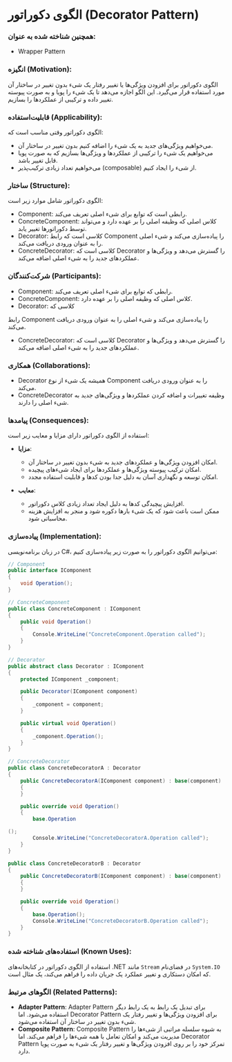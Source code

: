 # الگوی دکوراتور (Decorator Pattern)

### همچنین شناخته شده به عنوان:
- Wrapper Pattern

### انگیزه (Motivation):
الگوی دکوراتور برای افزودن ویژگی‌ها یا تغییر رفتار یک شیء بدون تغییر در ساختار آن مورد استفاده قرار می‌گیرد. این الگو اجازه می‌دهد تا یک شیء را پویا و به صورت پیوسته تغییر داده و ترکیبی از عملکردها را بسازیم.

### قابلیت‌استفاده (Applicability):
الگوی دکوراتور وقتی مناسب است که:
- می‌خواهیم ویژگی‌های جدید به یک شیء را اضافه کنیم بدون تغییر در ساختار آن.
- می‌خواهیم یک شیء را ترکیبی از عملکردها و ویژگی‌ها بسازیم که به صورت پویا قابل تغییر باشد.
- می‌خواهیم تعداد زیادی ترکیب‌پذیر (composable) از شیء را ایجاد کنیم.

### ساختار (Structure):
الگوی دکوراتور شامل موارد زیر است:
- Component: رابطی است که توابع برای شیء اصلی تعریف می‌کند.
- ConcreteComponent: کلاس اصلی که وظیفه اصلی را بر عهده دارد و می‌تواند توسط دکوراتورها تغییر یابد.
- Decorator: کلاسی است که رابط Component را پیاده‌سازی می‌کند و شیء اصلی را به عنوان ورودی دریافت می‌کند.
- ConcreteDecorator: کلاسی است که Decorator را گسترش می‌دهد و ویژگی‌ها و عملکردهای جدید را به شیء اصلی اضافه می‌کند.

### شرکت‌کنندگان (Participants):
- Component: رابطی که توابع برای شیء اصلی تعریف می‌کند.
- ConcreteComponent: کلاس اصلی که وظیفه اصلی را بر عهده دارد.
- Decorator: کلاسی که

رابط Component را پیاده‌سازی می‌کند و شیء اصلی را به عنوان ورودی دریافت می‌کند.
- ConcreteDecorator: کلاسی است که Decorator را گسترش می‌دهد و ویژگی‌ها و عملکردهای جدید را به شیء اصلی اضافه می‌کند.

### همکاری (Collaborations):
- Decorator همیشه یک شیء از نوع Component را به عنوان ورودی دریافت می‌کند.
- ConcreteDecorator وظیفه تغییرات و اضافه کردن عملکردها و ویژگی‌های جدید به شیء اصلی را دارند.

### پیامدها (Consequences):
استفاده از الگوی دکوراتور دارای مزایا و معایب زیر است:
- **مزایا**:
    - امکان افزودن ویژگی‌ها و عملکردهای جدید به شیء بدون تغییر در ساختار آن.
    - امکان ترکیب پیوسته ویژگی‌ها و عملکردها برای ایجاد شیء‌های پیچیده.
    - امکان توسعه و نگهداری آسان به دلیل جدا بودن کدها و قابلیت استفاده مجدد.

- **معایب**:
    - افزایش پیچیدگی کدها به دلیل ایجاد تعداد زیادی کلاس دکوراتور.
    - ممکن است باعث شود که یک شیء بارها دکوره شود و منجر به افزایش هزینه محاسباتی شود.

### پیاده‌سازی (Implementation):
در زبان برنامه‌نویسی C#، می‌توانیم الگوی دکوراتور را به صورت زیر پیاده‌سازی کنیم:

```csharp
// Component
public interface IComponent
{
    void Operation();
}

// ConcreteComponent
public class ConcreteComponent : IComponent
{
    public void Operation()
    {
        Console.WriteLine("ConcreteComponent.Operation called");
    }
}

// Decorator
public abstract class Decorator : IComponent
{
    protected IComponent _component;

    public Decorator(IComponent component)
    {
        _component = component;
    }

    public virtual void Operation()
    {
        _component.Operation();
    }
}

// ConcreteDecorator
public class ConcreteDecoratorA : Decorator
{
    public ConcreteDecoratorA(IComponent component) : base(component)
    {
    }

    public override void Operation()
    {
        base.Operation

();
        Console.WriteLine("ConcreteDecoratorA.Operation called");
    }
}

public class ConcreteDecoratorB : Decorator
{
    public ConcreteDecoratorB(IComponent component) : base(component)
    {
    }

    public override void Operation()
    {
        base.Operation();
        Console.WriteLine("ConcreteDecoratorB.Operation called");
    }
}
```

### استفاده‌های شناخته شده (Known Uses):
استفاده از الگوی دکوراتور در کتابخانه‌های .NET مانند `Stream` در فضای‌نام `System.IO` که امکان دستکاری و تغییر عملکرد یک جریان داده را فراهم می‌کند، یک مثال است.

### الگوهای مرتبط (Related Patterns):
- **Adapter Pattern**: Adapter Pattern برای تبدیل یک رابط به یک رابط دیگر استفاده می‌شود. اما Decorator Pattern برای افزودن ویژگی‌ها و تغییر رفتار یک شیء بدون تغییر در ساختار آن استفاده می‌شود.
- **Composite Pattern**: Composite Pattern به شیوه سلسله مراتبی از شیء‌ها را مدیریت می‌کند و امکان تعامل با همه شیء‌ها را فراهم می‌کند. اما Decorator Pattern تمرکز خود را بر روی افزودن ویژگی‌ها و تغییر رفتار یک شیء به صورت پویا دارد.